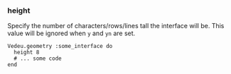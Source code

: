 ### height

Specify the number of characters/rows/lines tall the interface
will be. This value will be ignored when `y` and `yn` are set.

    Vedeu.geometry :some_interface do
      height 8
      # ... some code
    end
